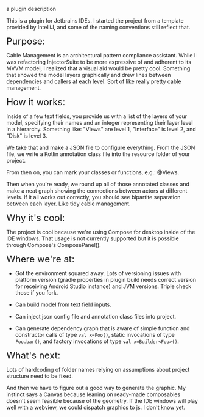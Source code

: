 
<!-- Plugin description -->
a plugin description
<!-- Plugin description end -->


This is a plugin for Jetbrains IDEs. I started the project from a template provided by IntelliJ, and some
of the naming conventions still reflect that. 



<font size=5> Purpose:</font>

Cable Management is an architectural pattern compliance assistant. While I was refactoring InjectorSuite to be more
expressive of and adherent to its MVVM model, I realized that a visual aid would be pretty cool. Something that showed
the model layers graphically and drew lines between dependencies and callers at each level. Sort of like really pretty cable
management.

<font size=5> How it works:</font>

Inside of a few text fields, you provide us with a list of the layers of your model, specifying their names and an integer representing their
layer level in a hierarchy. Something like: "Views" are level 1, "Interface" is level 2, and "Disk" is level 3. 

We take that and make a JSON file to configure everything. From the JSON file, we write a Kotlin annotation class file into
the resource folder of your project. 

From then on, you can mark your classes or functions, e.g.: @Views.

Then when you're ready, we round up all of those annotated classes and make a neat graph showing the connections
between actors at different levels. If it all works out correctly, you should see bipartite separation between each layer.
Like tidy cable management. 

<font size=5> Why it's cool:</font>

The project is cool because we're using Compose for desktop inside of the IDE windows. That usage is not currently 
supported but it is possible through Compose's ComposePanel(). 

<font size=5> Where we're at:</font>


- Got the environment squared away. Lots of versioning issues with platform version (gradle properties in plugin build
needs correct version for receiving Android Studio instance) and JVM versions. Triple check those if you fork.

- Can build model from text field inputs.

- Can inject json config file and annotation class files into project.

- Can generate dependency graph that is aware of simple function and constructor calls of type ``val x=Foo()``, 
static invocations of type ``Foo.bar()``, and factory invocations of type ``val x=Builder<Foo>()``.

<font size=5>What's next:</font>

Lots of hardcoding of folder names relying on assumptions about project structure need to be fixed.

And then we have to figure out a good way to generate the graphic. My instinct says a Canvas because leaning on 
ready-made composables doesn't seem feasible because of the geometry. If the IDE windows will play well with a 
webview, we could dispatch graphics to js. I don't know yet. 
